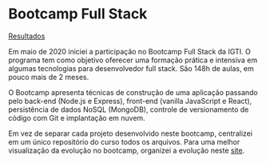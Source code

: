 # Bootcamp Full Stack

<a target="_blank" href="https://testtzlaffe.github.io/bootcamp-fullstack-igti/">Resultados</a>

Em maio de 2020 iniciei a participação no Bootcamp
Full Stack da IGTI. O programa tem como objetivo oferecer uma formação
prática e intensiva em algumas tecnologias para desenvolvedor full
stack. São 148h de aulas, em pouco mais de 2 meses.

O Bootcamp apresenta técnicas de construção de uma aplicação passando
pelo back-end (Node.js e Express), front-end (vanilla JavaScript e
React), persistência de dados NoSQL (MongoDB), controle de
versionamento de código com Git e implantação em nuvem.

Em vez de separar cada projeto desenvolvido neste bootcamp, centralizei em um único repositório do curso todos os arquivos. Para uma melhor visualização da evolução no bootcamp, organizei a evolução neste <a target="_blank" href="https://testtzlaffe.github.io/bootcamp-fullstack-igti/">site</a>.
